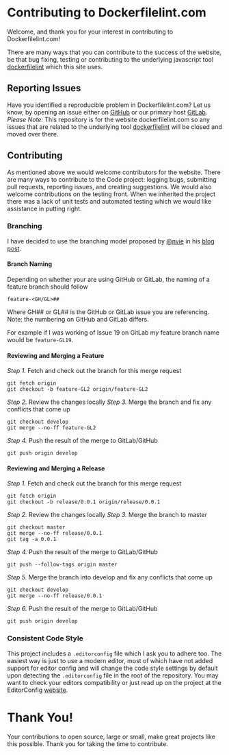 # Contributing to Dockerfilelint.com

Welcome, and thank you for your interest in contributing to Dockerfilelint.com!

There are many ways that you can contribute to the success of the website, be that bug fixing, testing or contributing to the underlying javascript tool [dockerfilelint](https://github.com/replicatedhq/dockerfilelint) which this site uses.

## Reporting Issues

Have you identified a reproducible problem in Dockerfilelint.com? Let us know, by opening an issue either on [GitHub](https://github.com/TheYorkshireDev/dockerfilelint.com/issues) or our primary host [GitLab](https://gitlab.com/TheYorkshireDev/dockerfilelint.com/issues). *Please Note:* This repository is for the website dockerfilelint.com so any issues that are related to the underlying tool [dockerfilelint](https://github.com/replicatedhq/dockerfilelint) will be closed and moved over there.

## Contributing

As mentioned above we would welcome contributors for the website. There are many ways to contribute to the Code project: logging bugs, submitting pull requests, reporting issues, and creating suggestions. We would also welcome contributions on the testing front. When we inherited the project there was a lack of unit tests and automated testing which we would like assistance in putting right.

### Branching

I have decided to use the branching model proposed by [@nvie](https://github.com/nvie) in his [blog post](http://nvie.com/posts/a-successful-git-branching-model/).

#### Branch Naming
Depending on whether your are using GitHub or GitLab, the naming of a feature branch should follow
```
feature-<GH/GL>##
```
Where GH## or GL## is the GitHub or GitLab issue you are referencing. Note: the numbering on GitHub and GitLab differs.

For example if I was working of Issue 19 on GitLab my feature branch name would be `feature-GL19`.

#### Reviewing and Merging a Feature
*Step 1.* Fetch and check out the branch for this merge request
```
git fetch origin
git checkout -b feature-GL2 origin/feature-GL2
```
*Step 2.* Review the changes locally
*Step 3.* Merge the branch and fix any conflicts that come up
```
git checkout develop
git merge --no-ff feature-GL2
```
*Step 4.* Push the result of the merge to GitLab/GitHub
```
git push origin develop
```

#### Reviewing and Merging a Release
*Step 1.* Fetch and check out the branch for this merge request
```
git fetch origin
git checkout -b release/0.0.1 origin/release/0.0.1
```
*Step 2.* Review the changes locally
*Step 3.* Merge the branch to master
```
git checkout master
git merge --no-ff release/0.0.1
git tag -a 0.0.1
```
*Step 4.* Push the result of the merge to GitLab/GitHub
```
git push --follow-tags origin master
```
*Step 5.* Merge the branch into develop and fix any conflicts that come up
```
git checkout develop
git merge --no-ff release/0.0.1
```
*Step 6.* Push the result of the merge to GitLab/GitHub
```
git push origin develop
```

### Consistent Code Style
This project includes a `.editorconfig` file which I ask you to adhere too. The easiest way is just to use a modern editor, most of which have not added support for editor config and will change the code style settings by default upon detecting the `.editorconfig` file in the root of the repository. You may want to check your editors compatibility or just read up on the project at the EditorConfig [website](http://editorconfig.org).

# Thank You!
Your contributions to open source, large or small, make great projects like this possible. Thank you for taking the time to contribute.
